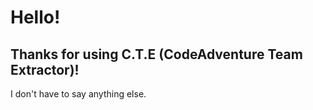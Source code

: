 # Hello!
## Thanks for using C.T.E (CodeAdventure Team Extractor)!
I don't have to say anything else.
